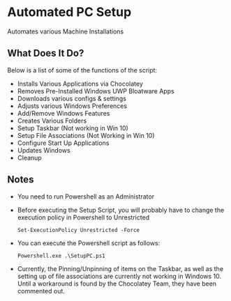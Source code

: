 # Automated PC Setup

Automates various Machine Installations

## What Does It Do?

Below is a list of some of the functions of the script:

* Installs Various Applications via Chocolatey
* Removes Pre-Installed Windows UWP Bloatware Apps
* Downloads various configs & settings
* Adjusts various Windows Preferences
* Add/Remove Windows Features
* Creates Various Folders
* Setup Taskbar (Not working in Win 10)
* Setup File Associations (Not Working in Win 10)
* Configure Start Up Applications
* Updates Windows
* Cleanup

## Notes

* You need to run Powershell as an Administrator 

* Before executing the Setup Script, you will probably have to change the execution policy in Powershell to Unrestricted

  ````Set-ExecutionPolicy Unrestricted -Force````

* You can execute the Powershell script as follows:

  ````Powershell.exe .\SetupPC.ps1````

* Currently, the Pinning/Unpinning of items on the Taskbar, as well as the setting up of file associations are currently not working in Windows 10. Until a workaround is found by the Chocolatey Team, they have been commented out.
